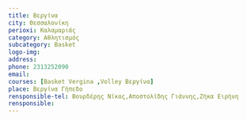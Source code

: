 ```yaml
---
title: Βεργίνα
city: Θεσσαλονίκη
perioxi: Καλαμαριάς
category: Αθλητισμός
subcategory: Basket
logo-img: 
address: 
phone: 2313252090
email: 
courses: [Basket Vergina ,Volley Βεργίνα]
place: Βεργίνα Γήπεδο
rensponsible-tel: Βουρδέρης Νίκος,Αποστολίδης Γιάννης,Ζήκα Ειρήνη
rensponsible: 
---
```








